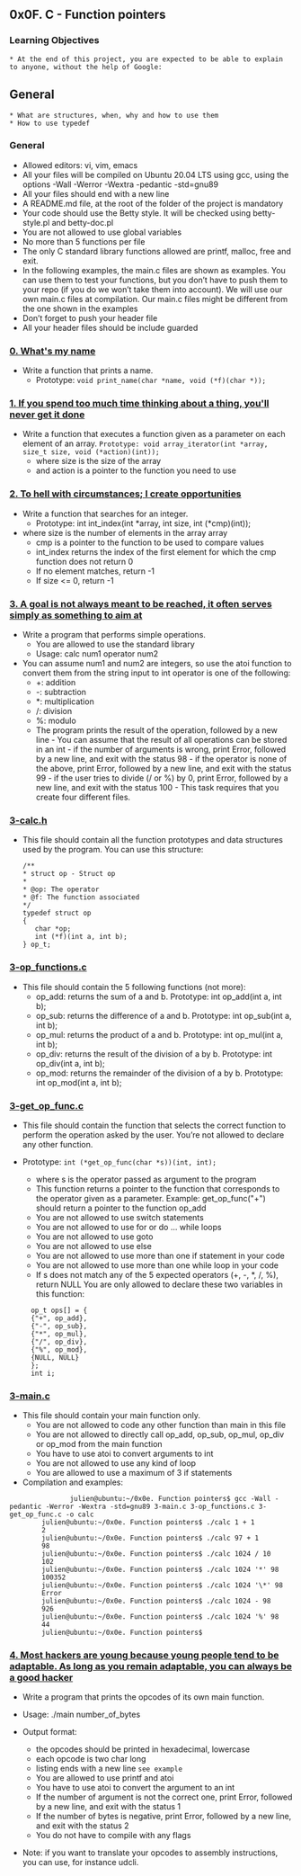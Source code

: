 ## 0x0F. C - Function pointers


### Learning Objectives
	* At the end of this project, you are expected to be able to explain to anyone, without the help of Google:

## General
	* What are structures, when, why and how to use them
	* How to use typedef
 
### General
* Allowed editors: vi, vim, emacs
* All your files will be compiled on Ubuntu 20.04 LTS using gcc, using the options -Wall -Werror -Wextra -pedantic -std=gnu89
* All your files should end with a new line
* A README.md file, at the root of the folder of the project is mandatory
* Your code should use the Betty style. It will be checked using betty-style.pl and betty-doc.pl
* You are not allowed to use global variables
* No more than 5 functions per file
* The only C standard library functions allowed are printf, malloc, free and exit.
* In the following examples, the main.c files are shown as examples. You can use them to test your functions, but you don’t have to push them to your repo (if you do we won’t take them into account). We will use our own main.c files at compilation. Our main.c files might be different from the one shown in the examples
* Don’t forget to push your header file
* All your header files should be include guarded

### [0. What's my name](./0-print_name.c)

* Write a function that prints a name.
	- Prototype: ``` void print_name(char *name, void (*f)(char *)); ```

### [1. If you spend too much time thinking about a thing, you'll never get it done](1-array_iterator.c)
* Write a function that executes a function given as a parameter on each element of an array.
        ``` Prototype: void array_iterator(int *array, size_t size, void (*action)(int)); ```
	- where size is the size of the array
	- and action is a pointer to the function you need to use

### [2. To hell with circumstances; I create opportunities](./2-int_index.c)

* Write a function that searches for an integer.
	- Prototype: int int_index(int *array, int size, int (*cmp)(int));
* where size is the number of elements in the array array
	- cmp is a pointer to the function to be used to compare values
	- int_index returns the index of the first element for which the cmp function does not return 0
	- If no element matches, return -1
	- If size <= 0, return -1


### [3. A goal is not always meant to be reached, it often serves simply as something to aim at]()
* Write a program that performs simple operations.
	- You are allowed to use the standard library
	- Usage: calc num1 operator num2
* You can assume num1 and num2 are integers, so use the atoi function to convert them from the string input to int
		operator is one of the following:
	- +: addition
	- -: subtraction
	- *: multiplication
	- /: division
	- %: modulo
	- The program prints the result of the operation, followed by a new line
			- You can assume that the result of all operations can be stored in an int
			- if the number of arguments is wrong, print Error, followed by a new line, and exit with the status 98
			- if the operator is none of the above, print Error, followed by a new line, and exit with the status 99
			- if the user tries to divide (/ or %) by 0, print Error, followed by a new line, and exit with the status 100
			- This task requires that you create four different files.

### [3-calc.h](./3-calc.h)
* This file should contain all the function prototypes and data structures used by the program. You can use this structure:
     ```
	/**
	 * struct op - Struct op
	 *
	 * @op: The operator
	 * @f: The function associated
	 */
	typedef struct op
	{
	    char *op;
	    int (*f)(int a, int b);
	} op_t; 
     ```
### [3-op_functions.c](./3-op_functions.c)

* This file should contain the 5 following functions (not more):
	- op_add: returns the sum of a and b. Prototype: int op_add(int a, int b);
	- op_sub: returns the difference of a and b. Prototype: int op_sub(int a, int b);
	- op_mul: returns the product of a and b. Prototype: int op_mul(int a, int b);
	- op_div: returns the result of the division of a by b. Prototype: int op_div(int a, int b);
	- op_mod: returns the remainder of the division of a by b. Prototype: int op_mod(int a, int b);
### [3-get_op_func.c](./3-get_op_func.c)

* This file should contain the function that selects the correct function to perform the operation asked by the user. You’re not allowed to declare any other function.

* Prototype: ``` int (*get_op_func(char *s))(int, int); ```
	- where s is the operator passed as argument to the program
	- This function returns a pointer to the function that corresponds to the operator given as a parameter. Example: get_op_func("+") should return a pointer to the function op_add
	- You are not allowed to use switch statements
	- You are not allowed to use for or do ... while loops
	- You are not allowed to use goto
	- You are not allowed to use else
	- You are not allowed to use more than one if statement in your code
	- You are not allowed to use more than one while loop in your code
	- If s does not match any of the 5 expected operators (+, -, *, /, %), return NULL
		You are only allowed to declare these two variables in this function:

  ``` 
    op_t ops[] = {
	{"+", op_add},
	{"-", op_sub},
	{"*", op_mul},
	{"/", op_div},
	{"%", op_mod},
	{NULL, NULL}
    };
    int i;
  ```
### [3-main.c]()

* This file should contain your main function only.
	- You are not allowed to code any other function than main in this file
	- You are not allowed to directly call op_add, op_sub, op_mul, op_div or op_mod from the main function
	- You have to use atoi to convert arguments to int
	- You are not allowed to use any kind of loop
	- You are allowed to use a maximum of 3 if statements
* Compilation and examples:

``` 
               julien@ubuntu:~/0x0e. Function pointers$ gcc -Wall -pedantic -Werror -Wextra -std=gnu89 3-main.c 3-op_functions.c 3-get_op_func.c -o calc
		julien@ubuntu:~/0x0e. Function pointers$ ./calc 1 + 1
		2
		julien@ubuntu:~/0x0e. Function pointers$ ./calc 97 + 1
		98
		julien@ubuntu:~/0x0e. Function pointers$ ./calc 1024 / 10
		102
		julien@ubuntu:~/0x0e. Function pointers$ ./calc 1024 '*' 98
		100352
		julien@ubuntu:~/0x0e. Function pointers$ ./calc 1024 '\*' 98
		Error
		julien@ubuntu:~/0x0e. Function pointers$ ./calc 1024 - 98
		926
		julien@ubuntu:~/0x0e. Function pointers$ ./calc 1024 '%' 98
		44
		julien@ubuntu:~/0x0e. Function pointers$ 
```

### [4. Most hackers are young because young people tend to be adaptable. As long as you remain adaptable, you can always be a good hacker]()

* Write a program that prints the opcodes of its own main function.

* Usage: ./main number_of_bytes
* Output format:
	- the opcodes should be printed in hexadecimal, lowercase
	- each opcode is two char long
	- listing ends with a new line
``` see example ```
	- You are allowed to use printf and atoi
	- You have to use atoi to convert the argument to an int
	- If the number of argument is not the correct one, print Error, followed by a new line, and exit with the status 1
	- If the number of bytes is negative, print Error, followed by a new line, and exit with the status 2
	- You do not have to compile with any flags
* Note: if you want to translate your opcodes to assembly instructions, you can use, for instance udcli.

